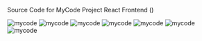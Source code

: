 Source Code for MyCode Project React Frontend ()

<img src="http://binaryalchemist.pl/wp-content/uploads/2019/05/screen3.png" alt="mycode"/>
<img src="http://binaryalchemist.pl/wp-content/uploads/2019/05/screen9.png" alt="mycode"/>
<img src="http://binaryalchemist.pl/wp-content/uploads/2019/05/screen14.png" alt="mycode"/>
<img src="http://binaryalchemist.pl/wp-content/uploads/2019/05/screen1.png" alt="mycode"/>
<img src="http://binaryalchemist.pl/wp-content/uploads/2019/05/screen8.jpg" alt="mycode"/>
<img src="http://binaryalchemist.pl/wp-content/uploads/2019/05/screen6.jpg" alt="mycode"/>
<img src="http://binaryalchemist.pl/wp-content/uploads/2019/05/screen5.jpg" alt="mycode"/>
